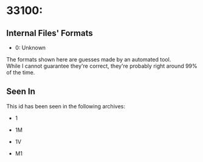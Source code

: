 # 33100: 



## Internal Files' Formats
- 0: Unknown

The formats shown here are guesses made by an automated tool.  
While I cannot guarantee they're correct, they're probably right around 99% of the time.

## Seen In

This id has been seen in the following archives:  

- 1  

- 1M  

- 1V  

- M1  
